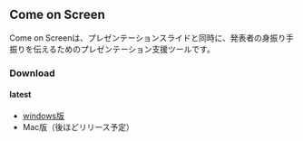 ## Come on Screen

Come on Screenは、プレゼンテーションスライドと同時に、発表者の身振り手振りを伝えるためのプレゼンテーション支援ツールです。

### Download

#### latest

- [windows版](https://github.com/dendenlabo/comeonscreen-website/releases/download/v0.0.0/comeonscreen-v1.0.0-win32-x64.zip)
- Mac版（後ほどリリース予定）
